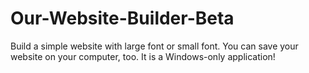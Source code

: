 # Our-Website-Builder-Beta
Build a simple website with large font or small font. You can save your website on your computer, too. It is a Windows-only application!
